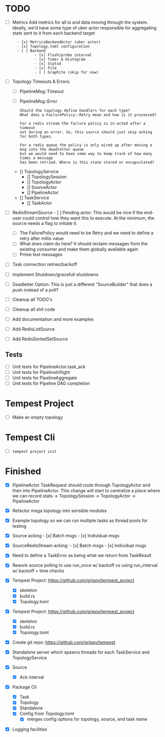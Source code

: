 


# TODO



- [ ] Metrics
        Add metrics for all io and data moving through the system.
        Ideally, we'd have some type of uber actor responsible
        for aggregating stats sent to it from each backend target

        - [x] MetricsBackendActor (uber actor)
        - [x] Topology.toml configuration
        - [ ] Backend
                - [x] Flush/probe interval
                - [x] Timer & Histogram
                - [x] Statsd
                - [x] File
                - [ ] Graphite (skip for now)

- [ ] Topology Timeouts & Errors:
  - [ ] PipelineMsg::Timeout
  - [ ] PipelineMsg::Error

        Should the topology define handlers for each type?
        What does a FailurePolicy::Retry mean and how is it processed?

        For a redis stream the failure policy is in-acted after a timeout
        not during an error. So, this source should just skip acking
        for both types.

        For a redis queue the policy is only wired up after moving a msg into the deadletter queue
        but we would need to have some way to keep track of how many times a message
        has been retried. Where is this state stored or encapsulated?

  - [] TopologyService
    - [] TopologySession
    - [] TopologyActor
    - [] SourceActor
    - [] PipelineActor
  - [] TaskService
    - [] TaskActor

- [ ] RedisStreamSource
      - [ ] Pending actor.
        This would be nice if the end-user could control how they want this to execute.
        At the minimum, the source needs a flag to initiate it.

  - [ ] The FailurePolicy would need to be Retry and we need to define a retry after millis value
  - [ ] What does claim do here? It should reclaim messages from the existing consumer and make them globally available again
  - [ ] Prime test messages

- [ ] Task connection retries/backoff
- [ ] Implement Shutdown/gracefull shutdowns


- [ ] Deadletter Option: This is just a different "SourceBuilder" that does a push instead of a poll?

- [ ] Cleanup all TODO's
- [ ] Cleanup all shit code
- [ ] Add documentation and more examples
- [ ] Add RedisListSource
- [ ] Add RedisSortedSetSource

## Tests
- [ ] Unit tests for PipelineActor.task_ack
- [ ] Unit tests for PipelineInflight
- [ ] Unit tests for PipelineAggregate
- [ ] Unit tests for Pipeline DAG completion

# Tempest Project

- [ ] Make an empty topology

# Tempest Cli

- [ ] `tempest project init`

# Finished

- [x] PipelineActor TaskRequest should route through TopologyActor and then into PipelineActor.
      This change will start to centralize a place where we can record stats
        -> TopologySession -> TopologyActor -> PipelineActor

- [x] Refactor mega topology into sensible modules
- [x] Example topology so we can run multiple tasks as thread pools for testing
- [x] Source acking
        - [x] Batch msgs
        - [x] Individual msgs

- [x] SourceRedisStream acking:
        - [x] Batch msgs
        - [x] Individual msgs

- [x] Need to define a TaskError as being what we return from TaskResult

- [x] Rework source polling to use run_once w/ backoff vs using run_interval w/ backoff + time checks

- [x] Tempest Project: https://github.com/grippy/tempest_project

  - [x] skeleton
  - [x] build.rs
  - [x] Topology.toml

- [x] Tempest Project: https://github.com/grippy/tempest_project

  - [x] skeleton
  - [x] build.rs
  - [x] Topology.toml

- [x] Create git repo: https://github.com/grippy/tempest

- [x] Standalone server which spawns threads for each TaskService and TopologyService

- [x] Source
    - [x] Ack interval

- [x] Package Cli
    - [x] Task
    - [x] Topology
    - [x] Standalone
    - [x] Config from Topology.toml
        - [x] merges config options for topology, source, and task name

- [x] Logging facilities